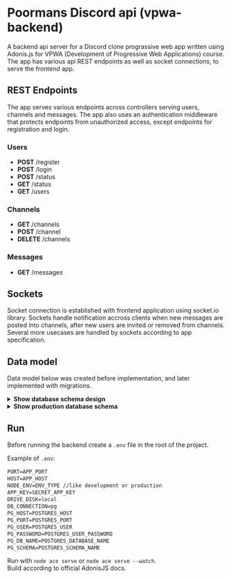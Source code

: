 # Poormans Discord api (vpwa-backend)

A backend api server for a Discord clone prograssive web app written using Adonis.js for VPWA (Development of Progressive Web Applications) course. The app has various api REST endpoints as well as socket connections, to serve the frontend app.

## REST Endpoints

The app serves various endpoints across controllers serving users, channels and messages. The app also uses an authentication middleware that protects endpoints from unauthorized access, except endpoints for registration and login.

### Users

- **POST** /register
- **POST** /login
- **POST** /status
- **GET** /status
- **GET** /users

### Channels

- **GET** /channels
- **POST** /channel
- **DELETE** /channels

### Messages

- **GET** /messages

## Sockets

Socket connection is established with frontend application using socket.io library. Sockets handle notification accross clients when new messages are posted into channels, after new users are invited or removed from channels. Several more usecases are handled by sockets according to app specification.

## Data model

Data model below was created before implementation, and later implemented with migrations.

<details>
<summary><b>Show database schema design</b></summary>

![DB](db_vpwa.svg)

</details>

<details>
<summary><b>Show production database schema</b></summary>

![DB](vpwa_db_datagrip.png)

</details>

## Run

Before running the backend create a `.env` file in the root of the project.

Example of `.env`:

```env
PORT=APP_PORT
HOST=APP_HOST
NODE_ENV=ENV_TYPE //like development or production
APP_KEY=SECRET_APP_KEY
DRIVE_DISK=local
DB_CONNECTION=pg
PG_HOST=POSTGRES_HOST
PG_PORT=POSTGRES_PORT
PG_USER=POSTGRES_USER
PG_PASSWORD=POSTGRES_USER_PASSWORD
PG_DB_NAME=POSTGRES_DATABASE_NAME
PG_SCHEMA=POSTGRES_SCHEMA_NAME

```

Run with `node ace serve` or `node ace serve --watch`.\
Build according to official AdonisJS docs.
